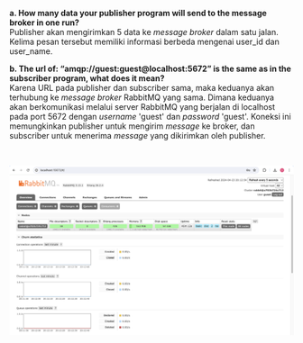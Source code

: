 **a. How many data your publisher program will send to the message broker in one run?**  
Publisher akan mengirimkan 5 data ke *message broker* dalam satu jalan. Kelima pesan tersebut memiliki informasi berbeda mengenai user_id dan user_name.

**b. The url of: “amqp://guest:guest@localhost:5672” is the same as in the subscriber program, what does it mean?**  
Karena URL pada publisher dan subscriber sama, maka keduanya akan terhubung ke *message broker* RabbitMQ yang sama. Dimana keduanya akan berkomunikasi melalui server RabbitMQ yang berjalan di localhost pada port 5672 dengan *username* 'guest' dan *password* 'guest'. Koneksi ini memungkinkan publisher untuk mengirim *message* ke broker, dan subscriber untuk menerima *message* yang dikirimkan oleh publisher.

<br>

![Initial RabbitMQ](<image/Initial RabbitMQ.png>)
